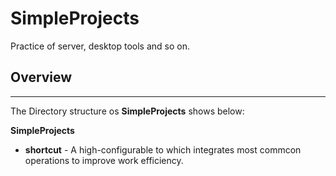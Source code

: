 # SimpleProjects
Practice of server, desktop tools and so on.

## Overview
***
The Directory structure os **SimpleProjects** shows below:

**SimpleProjects**

* **shortcut** - A high-configurable to which integrates most commcon operations to 
improve work efficiency.